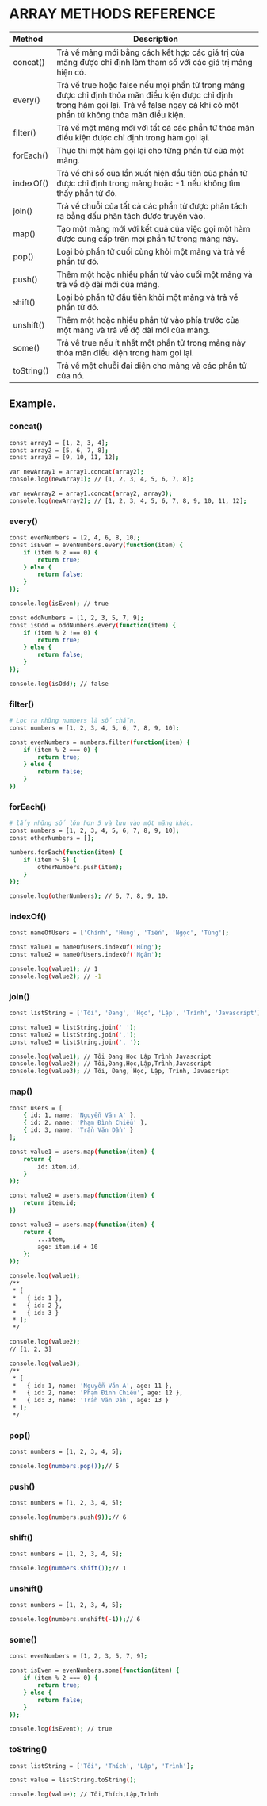 # ARRAY METHODS REFERENCE

| Method         | Description   |
|:---------------|--------------|
| concat()       | Trả về mảng mới bằng cách kết hợp các giá trị của mảng được chỉ định làm tham số với các giá trị mảng hiện có. |
| every()        | Trả về true hoặc false nếu mọi phần tử trong mảng được chỉ định thỏa mãn điều kiện được chỉ định trong hàm gọi lại. Trả về false ngay cả khi có một phần tử không thỏa mãn điều kiện. |
| filter()       | Trả về một mảng mới với tất cả các phần tử thỏa mãn điều kiện được chỉ định trong hàm gọi lại. |
| forEach()      | Thực thi một hàm gọi lại cho từng phần tử của một mảng. |
| indexOf()      | Trả về chỉ số của lần xuất hiện đầu tiên của phần tử được chỉ định trong mảng hoặc -1 nếu không tìm thấy phần tử đó. |
| join()         | Trả về chuỗi của tất cả các phần tử được phân tách ra bằng dấu phân tách được truyền vào. |
| map()          | Tạo một mảng mới với kết quả của việc gọi một hàm được cung cấp trên mọi phần tử trong mảng này. |
| pop()          | Loại bỏ phần tử cuối cùng khỏi một mảng và trả về phần tử đó. |
| push()         | Thêm một hoặc nhiều phần tử vào cuối một mảng và trả về độ dài mới của mảng. |
| shift()        | Loại bỏ phần tử đầu tiên khỏi một mảng và trả về phần tử đó. |
| unshift()      | Thêm một hoặc nhiều phần tử vào phía trước của một mảng và trả về độ dài mới của mảng. |
| some()         | Trả về true nếu ít nhất một phần tử trong mảng này thỏa mãn điều kiện trong hàm gọi lại. |
| toString()     | Trả về một chuỗi đại diện cho mảng và các phần tử của nó. |

## Example.
### concat()
```bash
const array1 = [1, 2, 3, 4];
const array2 = [5, 6, 7, 8];
const array3 = [9, 10, 11, 12];

var newArray1 = array1.concat(array2);
console.log(newArray1); // [1, 2, 3, 4, 5, 6, 7, 8];

var newArray2 = array1.concat(array2, array3);
console.log(newArray2); // [1, 2, 3, 4, 5, 6, 7, 8, 9, 10, 11, 12];
```

### every()
```bash
const evenNumbers = [2, 4, 6, 8, 10];
const isEven = evenNumbers.every(function(item) {
    if (item % 2 === 0) {
        return true;
    } else {
        return false;
    }
});

console.log(isEven); // true

const oddNumbers = [1, 2, 3, 5, 7, 9];
const isOdd = oddNumbers.every(function(item) {
    if (item % 2 !== 0) {
        return true;
    } else {
        return false;
    }
});

console.log(isOdd); // false
```

### filter()
```bash
# Lọc ra những numbers là số chẵn.
const numbers = [1, 2, 3, 4, 5, 6, 7, 8, 9, 10];

const evenNumbers = numbers.filter(function(item) {
    if (item % 2 === 0) {
        return true;
    } else {
        return false;
    }
})
```

### forEach()
```bash
# lấy những số lớn hơn 5 và lưu vào một mãng khác.
const numbers = [1, 2, 3, 4, 5, 6, 7, 8, 9, 10];
const otherNumbers = [];

numbers.forEach(function(item) {
    if (item > 5) {
        otherNumbers.push(item);
    }
});

console.log(otherNumbers); // 6, 7, 8, 9, 10.
```

### indexOf()
```bash
const nameOfUsers = ['Chính', 'Hùng', 'Tiến', 'Ngọc', 'Tùng'];

const value1 = nameOfUsers.indexOf('Hùng');
const value2 = nameOfUsers.indexOf('Ngân');

console.log(value1); // 1
console.log(value2); // -1
```

### join()
```bash
const listString = ['Tôi', 'Đang', 'Học', 'Lập', 'Trình', 'Javascript'];

const value1 = listString.join(' ');
const value2 = listString.join(',');
const value3 = listString.join(', ');

console.log(value1); // Tôi Đang Học Lập Trình Javascript
console.log(value2); // Tôi,Đang,Học,Lập,Trình,Javascript
console.log(value3); // Tôi, Đang, Học, Lập, Trình, Javascript
```

### map()
```bash
const users = [
    { id: 1, name: 'Nguyễn Văn A' },
    { id: 2, name: 'Phạm Đình Chiểu' },
    { id: 3, name: 'Trần Văn Dần' }
];

const value1 = users.map(function(item) {
    return {
        id: item.id,
    }
});

const value2 = users.map(function(item) {
    return item.id;
})

const value3 = users.map(function(item) {
    return {
        ...item,
        age: item.id + 10
    };
});

console.log(value1);
/**
 * [
 *   { id: 1 },
 *   { id: 2 },
 *   { id: 3 }
 * ];
 */

console.log(value2);
// [1, 2, 3]

console.log(value3);
/**
 * [
 *   { id: 1, name: 'Nguyễn Văn A', age: 11 },
 *   { id: 2, name: 'Phạm Đình Chiểu', age: 12 },
 *   { id: 3, name: 'Trần Văn Dần', age: 13 }
 * ];
 */

```

### pop()
```bash
const numbers = [1, 2, 3, 4, 5];

console.log(numbers.pop());// 5
```

### push()
```bash
const numbers = [1, 2, 3, 4, 5];

console.log(numbers.push(9));// 6
```

### shift()
```bash
const numbers = [1, 2, 3, 4, 5];

console.log(numbers.shift());// 1
```

### unshift()
```bash
const numbers = [1, 2, 3, 4, 5];

console.log(numbers.unshift(-1));// 6
```

### some()
```bash
const evenNumbers = [1, 2, 3, 5, 7, 9];

const isEven = evenNumbers.some(function(item) {
    if (item % 2 === 0) {
        return true;
    } else {
        return false;
    }
});

console.log(isEvent); // true
```

### toString()
```bash
const listString = ['Tôi', 'Thích', 'Lập', 'Trình'];

const value = listString.toString();

console.log(value); // Tôi,Thích,Lập,Trình
```